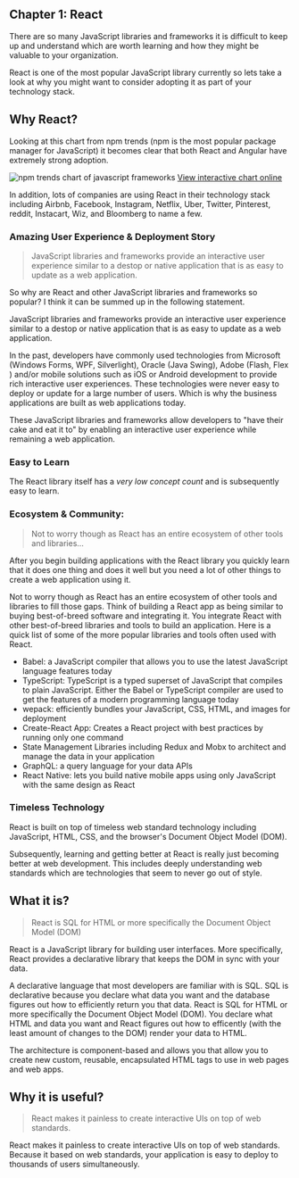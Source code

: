 ## Chapter 1: React

There are so many JavaScript libraries and frameworks it is difficult to keep up and understand which are worth learning and how they might be valuable to your organization.

React is one of the most popular JavaScript library currently so lets take a look at why you might want to consider adopting it as part of your technology stack.

## Why React?

Looking at this chart from npm trends (npm is the most popular package manager for JavaScript) it becomes clear that both React and Angular have extremely strong adoption.


![npm trends chart of javascript frameworks](https://user-images.githubusercontent.com/1474579/65293093-f741c180-db27-11e9-8aa6-1daf30fd6d98.png)
[View interactive chart online](https://www.npmtrends.com/@angular/core-vs-react-vs-vue)


In addition, lots of companies are using React in their technology stack including Airbnb, Facebook, Instagram, Netflix, Uber, Twitter, Pinterest, reddit, Instacart, Wiz, and Bloomberg to name a few.

### Amazing User Experience & Deployment Story

> JavaScript libraries and frameworks provide an interactive user experience similar to a destop or native application that is as easy to update as a web application.
>
So why are React and other JavaScript libraries and frameworks so popular? I think it can be summed up in the following statement.

JavaScript libraries and frameworks provide an interactive user experience similar to a destop or native application that is as easy to update as a web application.

In the past, developers have commonly used technologies from Microsoft (Windows Forms, WPF, Silverlight), Oracle (Java Swing), Adobe (Flash, Flex ) and/or mobile solutions such as iOS or Android development to provide rich interactive user experiences. These technologies were never easy to deploy or update for a large number of users. Which is why the business applications are built as web applications today.

These JavaScript libraries and frameworks allow developers to "have their cake and eat it to" by enabling an interactive user experience while remaining a web application.

### Easy to Learn

The React library itself has a *very low concept count* and is subsequently easy to learn.

### Ecosystem & Community:

> Not to worry though as React has an entire ecosystem of other tools and libraries...

After you begin building applications with the React library you quickly learn that it does one thing and does it well but you need a lot of other things to create a web application using it.

Not to worry though as React has an entire ecosystem of other tools and libraries to fill those gaps. Think of building a React app as being similar to buying best-of-breed software and integrating it. You integrate React with other best-of-breed libraries and tools to build an application. Here is a quick list of some of the more popular libraries and tools often used with React.

- Babel: a JavaScript compiler that allows you to use the latest JavaScript language features today
- TypeScript: TypeScript is a typed superset of JavaScript that compiles to plain JavaScript. Either the Babel or TypeScript compiler are used to get the features of a modern programming language today
- wepack: efficiently bundles your JavaScript, CSS, HTML, and images for deployment
- Create-React App: Creates a React project with best practices by running only one command
- State Management Libraries including Redux and Mobx to architect and manage the data in your application
- GraphQL: a query language for your data APIs
- React Native: lets you build native mobile apps using only JavaScript with the same design as React

### Timeless Technology

React is built on top of timeless web standard technology including JavaScript, HTML, CSS, and the browser's Document Object Model (DOM).

Subsequently, learning and getting better at React is really just becoming better at web development. This includes deeply understanding web standards which are technologies that seem to never go out of style.

## What it is?
> React is SQL for HTML or more specifically the Document Object Model (DOM)

React is a JavaScript library for building user interfaces.
More specifically, React provides a declarative library that keeps the DOM in sync with your data.

A declarative language that most developers are familiar with is SQL. SQL is declarative because you declare what data you want and the database figures out how to efficiently return you that data. React is SQL for HTML or more specifically the Document Object Model (DOM). You declare what HTML and data you want and React figures out how to efficently (with the least amount of changes to the DOM) render your data to HTML.

The architecture is component-based and allows you that allow you to create new custom, reusable, encapsulated HTML tags to use in web pages and web apps.


## Why it is useful?
> React makes it painless to create interactive UIs on top of web standards.

React makes it painless to create interactive UIs on top of web standards. Because it based on web standards, your application is easy to deploy to thousands of users simultaneously.



